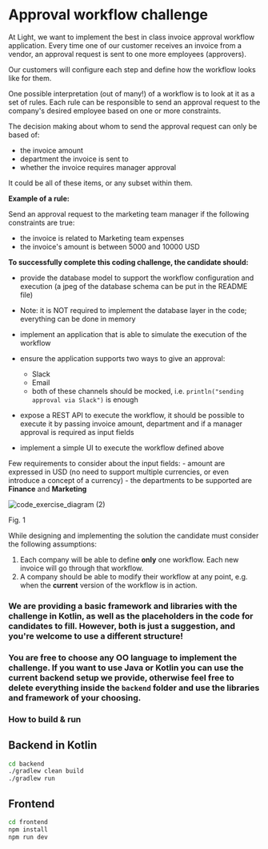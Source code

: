 # Approval workflow challenge
At Light, we want to implement the best in class invoice approval workflow application.
Every time one of our customer receives an invoice from a vendor, an approval request is sent to one more employees (approvers).

Our customers will configure each step and define how the workflow looks like for them. 

One possible interpretation (out of many!) of a workflow is to look at it as a set of rules.
Each rule can be responsible to send an approval request to the company's desired employee based on one or more constraints.

The decision making about whom to send the approval request can only be based of:
- the invoice amount 
- department the invoice is sent to
- whether the invoice requires manager approval

It could be all of these items, or any subset within them.

**Example of a rule:**

Send an approval request to the marketing team manager if the following constraints are true:

- the invoice is related to Marketing team expenses
- the invoice's amount is between 5000 and 10000 USD

**To successfully complete this coding challenge, the candidate should:**

- provide the database model to support the workflow configuration and execution (a jpeg of the database schema can be put in the README file)
- Note: it is NOT required to implement the database layer in the code; everything can be done in memory
- implement an application that is able to simulate the execution of the workflow
- ensure the application supports two ways to give an approval:
    - Slack
    - Email
    - both of these channels should be mocked, i.e. `println("sending approval via Slack")` is enough

- expose a REST API to execute the workflow, it should be possible to execute it by passing invoice amount, department and if a manager approval is required as input fields
- implement a simple UI to execute the workflow defined above

Few requirements to consider about the input fields:
    - amount are expressed in USD (no need to support multiple currencies, or even introduce a concept of a currency)
    - the departments to be supported are **Finance** and **Marketing**

![code_exercise_diagram (2)](https://user-images.githubusercontent.com/112865589/191920630-6c4e8f8e-a8d9-42c2-b31e-ab2c881ed297.jpg)

Fig. 1

While designing and implementing the solution the candidate must consider the following assumptions:

1. Each company will be able to define **only** one workflow. Each new invoice will go through that workflow.
2. A company should be able to modify their workflow at any point, e.g. when the **current** version of the workflow is in action.

### We are providing a basic framework and libraries with the challenge in Kotlin, as well as the placeholders in the code for candidates to fill. However, both is just a suggestion, and you're welcome to use a different structure!

### You are free to choose any OO language to implement the challenge. If you want to use Java or Kotlin you can use the current backend setup we provide, otherwise feel free to delete everything inside the `backend` folder and use the libraries and framework of your choosing.

### How to build & run

## Backend in Kotlin

```sh
cd backend
./gradlew clean build
./gradlew run
```

## Frontend

```sh
cd frontend
npm install
npm run dev
```

